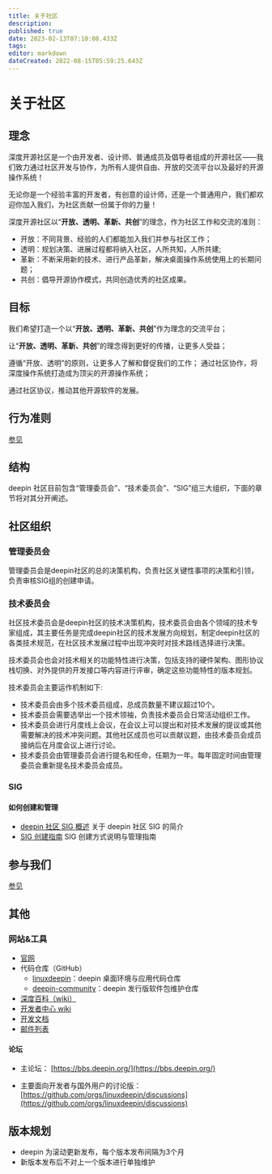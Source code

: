 ```yaml
---
title: 关于社区
description: 
published: true
date: 2023-02-13T07:10:08.433Z
tags: 
editor: markdown
dateCreated: 2022-08-15T05:59:25.643Z
---
```


# 关于社区

## 理念

深度开源社区是一个由开发者、设计师、普通成员及倡导者组成的开源社区——我们致力通过社区开发与协作，为所有人提供自由、开放的交流平台以及最好的开源操作系统！

无论你是一个经验丰富的开发者，有创意的设计师，还是一个普通用户，我们都欢迎你加入我们，为社区贡献一份属于你的力量！



深度开源社区以“**开放、透明、革新、共创**”的理念，作为社区工作和交流的准则：

* 开放：不同背景、经验的人们都能加入我们并参与社区工作；
* 透明：规划决策、进展过程都将纳入社区，人所共知，人所共建;
* 革新：不断采用新的技术、进行产品革新，解决桌面操作系统使用上的长期问题；
* 共创：倡导开源协作模式，共同创造优秀的社区成果。
## 目标

我们希望打造一个以“**开放、透明、革新、共创**”作为理念的交流平台；

让“**开放、透明、革新、共创**”的理念得到更好的传播，让更多人受益；

遵循“开放、透明”的原则，让更多人了解和督促我们的工作； 通过社区协作，将深度操作系统打造成为顶尖的开源操作系统；

通过社区协议，推动其他开源软件的发展。

## 行为准则

[参见](https://wiki.deepin.org/zh/%E5%85%B3%E4%BA%8EDeepin/Deepin%E7%A4%BE%E5%8C%BA/%E8%A1%8C%E4%B8%BA%E5%87%86%E5%88%99)

## 结构 

deepin 社区目前包含“管理委员会”、“技术委员会”、“SIG”组三大组织，下面的章节将对其分开阐述。

## 社区组织
### 管理委员会

管理委员会是deepin社区的总的决策机构，负责社区关键性事项的决策和引领，负责审核SIG组的创建申请。

### 技术委员会

社区技术委员会是deepin社区的技术决策机构，技术委员会由各个领域的技术专家组成，其主要任务是完成deepin社区的技术发展方向规划，制定deepin社区的各类技术规范，在社区技术发展过程中出现冲突时对技术路线选择进行决策。

技术委员会也会对技术相关的功能特性进行决策，包括支持的硬件架构、图形协议栈切换、对外提供的开发接口等内容进行评审，确定这些功能特性的版本规划。

技术委员会主要运作机制如下:

* 技术委员会由多个技术委员组成，总成员数量不建议超过10个。
* 技术委员会需要选举出一个技术领袖，负责技术委员会日常活动组织工作。
* 技术委员会进行月度线上会议，在会议上可以提出和对技术发展的提议或其他需要解决的技术冲突问题。其他社区成员也可以贡献议题，由技术委员会成员接纳后在月度会议上进行讨论。
* 技术委员会由管理委员会进行提名和任命，任期为一年。每年固定时间由管理委员会重新提名技术委员会成员。

### SIG

#### 如何创建和管理

* [deepin 社区 SIG 概述](https://github.com/deepin-community/SIG/blob/master/Introduction.zh_CN.md) 关于 deepin 社区 SIG 的简介
* [SIG 创建指南](https://github.com/deepin-community/SIG/blob/master/sig/README.zh_CN.md) SIG 创建方式说明与管理指南

## 参与我们

[参见](https://wiki.deepin.org/zh/%E5%85%B3%E4%BA%8EDeepin/Deepin%E7%A4%BE%E5%8C%BA/%E5%8F%82%E4%B8%8E%E6%88%91%E4%BB%AC)

## 其他

### 网站&工具

- [官网](https://www.deepin.org)
- 代码仓库（GitHub）
  - [linuxdeepin](https://github.com/linuxdeepin)：deepin 桌面环境与应用代码仓库
  - [deepin-community](https://github.com/deepin-community)：deepin 发行版软件包维护仓库
- [深度百科（wiki）](http://wiki.deepin.org)
- [开发者中心 wiki](https://github.com/linuxdeepin/developer-center/wiki)
- [开发文档](https://docs.deepin.org)
- [邮件列表](https://www.freelists.org/list/deepin-devel)

#### 论坛

* 主论坛： [https://bbs.deepin.org/](https://bbs.deepin.org/)

* 主要面向开发者与国外用户的讨论版： [https://github.com/orgs/linuxdeepin/discussions](https://github.com/orgs/linuxdeepin/discussions)


## 版本规划

* deepin 为滚动更新发布，每个版本发布间隔为3个月
* 新版本发布后不对上一个版本进行单独维护
